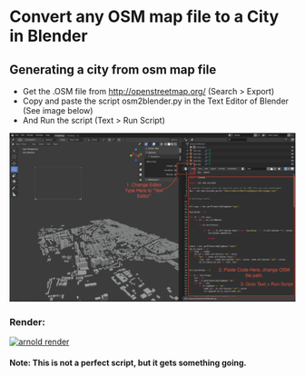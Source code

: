 # Convert any OSM map file to a City in Blender 

## Generating a city from osm map file

* Get the .OSM file from http://openstreetmap.org/ (Search > Export) 
* Copy and paste the script osm2blender.py in the Text Editor of Blender (See image below) 
* And Run the script (Text > Run Script)

![screenshot after done](https://raw.githubusercontent.com/mkagenius/osm2blender/master/osm2blender.png)

### Render:

[![arnold render](https://img.youtube.com/vi/3-XonH_mMiU/maxresdefault.jpg)](https://www.youtube.com/watch?v=3-XonH_mMiU)

#### Note: This is not a perfect script, but it gets something going.


